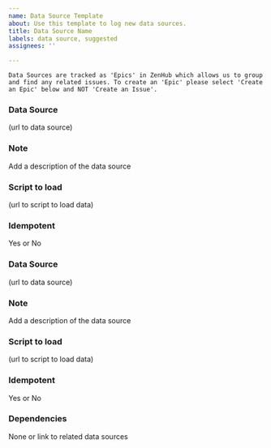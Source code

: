 ```yaml
---
name: Data Source Template
about: Use this template to log new data sources.
title: Data Source Name
labels: data source, suggested
assignees: ''

---
```


`Data Sources are tracked as 'Epics' in ZenHub which allows us to group and find any related issues. To create an 'Epic' please select 'Create an Epic' below and NOT 'Create an Issue'.`
### Data Source
(url to data source)

### Note
Add a description of the data source

### Script to load
(url to script to load data)

### Idempotent
Yes or No

### Data Source
(url to data source)

### Note
Add a description of the data source

### Script to load
(url to script to load data)

### Idempotent
Yes or No

### Dependencies
None or link to related data sources

